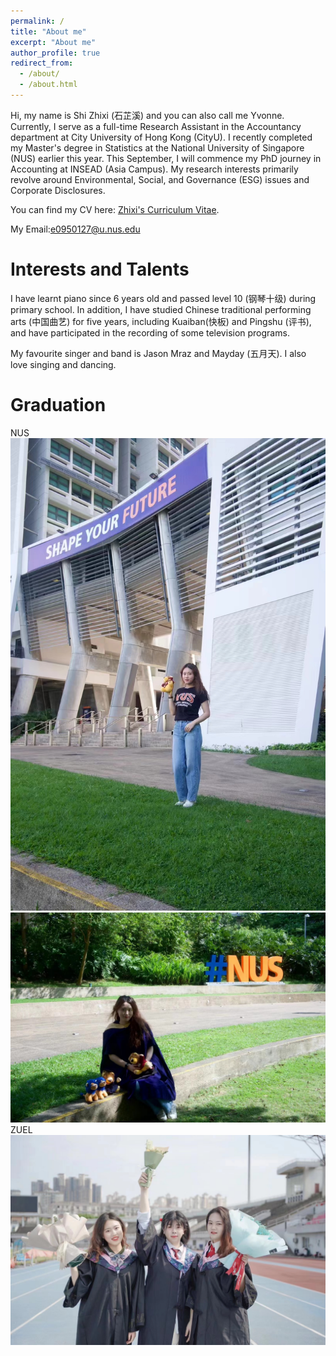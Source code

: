 ```yaml
---
permalink: /
title: "About me"
excerpt: "About me"
author_profile: true
redirect_from:
  - /about/
  - /about.html
---
```


Hi, my name is Shi Zhixi (石芷溪) and you can also call me Yvonne. Currently, I serve as a full-time Research Assistant in the Accountancy department at City University of Hong Kong (CityU). I recently completed my Master's degree in Statistics at the National University of Singapore (NUS) earlier this year. This September, I will commence my PhD journey in Accounting at INSEAD (Asia Campus). My research interests primarily revolve around Environmental, Social, and Governance (ESG) issues and Corporate Disclosures.

You can find my CV here: [Zhixi's Curriculum Vitae](../assets/CV_Simple.pdf).

My Email:e0950127@u.nus.edu


Interests and Talents
======
I have learnt piano since 6 years old and passed level 10 (钢琴十级) during primary school. In addition, I have studied Chinese traditional performing arts (中国曲艺) for five years, including Kuaiban(快板) and Pingshu (评书), and have participated in the recording of some television programs.

My favourite singer and band is Jason Mraz and Mayday (五月天). I also love singing and dancing.

Graduation
======
NUS
![photo7](../images/photo7.jpg)
![photo9](../images/photo9.jpg)
ZUEL
![photo8](../images/photo8.jpg)




